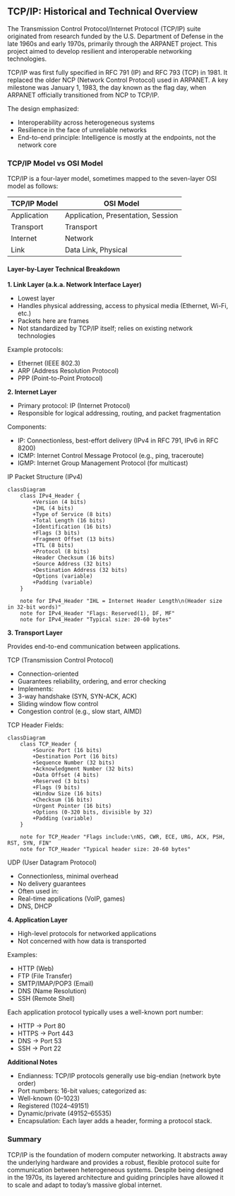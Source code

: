 
## TCP/IP: Historical and Technical Overview

The Transmission Control Protocol/Internet Protocol (TCP/IP) suite originated from research
funded by the U.S. Department of Defense in the late 1960s and early 1970s, primarily through
the ARPANET project. This project aimed to develop resilient and interoperable networking
technologies.

TCP/IP was first fully specified in RFC 791 (IP) and RFC 793 (TCP) in 1981. It replaced the
older NCP (Network Control Protocol) used in ARPANET. A key milestone was January 1, 1983,
the day known as the flag day, when ARPANET officially transitioned from NCP to TCP/IP.

The design emphasized:
- Interoperability across heterogeneous systems
- Resilience in the face of unreliable networks
- End-to-end principle: Intelligence is mostly at the endpoints, not the network core



### TCP/IP Model vs OSI Model

TCP/IP is a four-layer model, sometimes mapped to the seven-layer OSI model as follows:

|TCP/IP Model       | OSI Model|
|-------------------|--------------------------|
|Application        | Application, Presentation, Session|
|Transport          | Transport|
|Internet           | Network|
|Link               | Data Link, Physical|



#### Layer-by-Layer Technical Breakdown

__1. Link Layer (a.k.a. Network Interface Layer)__
- Lowest layer
- Handles physical addressing, access to physical media (Ethernet, Wi-Fi, etc.)
- Packets here are frames
- Not standardized by TCP/IP itself; relies on existing network technologies

Example protocols:
- Ethernet (IEEE 802.3)
- ARP (Address Resolution Protocol)
- PPP (Point-to-Point Protocol)



__2. Internet Layer__
- Primary protocol: IP (Internet Protocol)
- Responsible for logical addressing, routing, and packet fragmentation

Components:
- IP: Connectionless, best-effort delivery (IPv4 in RFC 791, IPv6 in RFC 8200)
- ICMP: Internet Control Message Protocol (e.g., ping, traceroute)
- IGMP: Internet Group Management Protocol (for multicast)

IP Packet Structure (IPv4)

```mermaid
classDiagram
    class IPv4_Header {
        +Version (4 bits)
        +IHL (4 bits)
        +Type of Service (8 bits)
        +Total Length (16 bits)
        +Identification (16 bits)
        +Flags (3 bits)
        +Fragment Offset (13 bits)
        +TTL (8 bits)
        +Protocol (8 bits)
        +Header Checksum (16 bits)
        +Source Address (32 bits)
        +Destination Address (32 bits)
        +Options (variable)
        +Padding (variable)
    }

    note for IPv4_Header "IHL = Internet Header Length\n(Header size in 32-bit words)"
    note for IPv4_Header "Flags: Reserved(1), DF, MF"
    note for IPv4_Header "Typical size: 20-60 bytes"
```




__3. Transport Layer__

Provides end-to-end communication between applications.

TCP (Transmission Control Protocol)
- Connection-oriented
- Guarantees reliability, ordering, and error checking
- Implements:
- 3-way handshake (SYN, SYN-ACK, ACK)
- Sliding window flow control
- Congestion control (e.g., slow start, AIMD)

TCP Header Fields:

```mermaid
classDiagram
    class TCP_Header {
        +Source Port (16 bits)
        +Destination Port (16 bits)
        +Sequence Number (32 bits)
        +Acknowledgment Number (32 bits)
        +Data Offset (4 bits)
        +Reserved (3 bits)
        +Flags (9 bits)
        +Window Size (16 bits)
        +Checksum (16 bits)
        +Urgent Pointer (16 bits)
        +Options (0-320 bits, divisible by 32)
        +Padding (variable)
    }

    note for TCP_Header "Flags include:\nNS, CWR, ECE, URG, ACK, PSH, RST, SYN, FIN"
    note for TCP_Header "Typical header size: 20-60 bytes"
```

UDP (User Datagram Protocol)
- Connectionless, minimal overhead
- No delivery guarantees
- Often used in:
- Real-time applications (VoIP, games)
- DNS, DHCP



__4. Application Layer__
- High-level protocols for networked applications
- Not concerned with how data is transported

Examples:
- HTTP (Web)
- FTP (File Transfer)
- SMTP/IMAP/POP3 (Email)
- DNS (Name Resolution)
- SSH (Remote Shell)

Each application protocol typically uses a well-known port number:
- HTTP → Port 80
- HTTPS → Port 443
- DNS → Port 53
- SSH → Port 22



__Additional Notes__
- Endianness: TCP/IP protocols generally use big-endian (network byte order)
- Port numbers: 16-bit values; categorized as:
- Well-known (0–1023)
- Registered (1024–49151)
- Dynamic/private (49152–65535)
- Encapsulation: Each layer adds a header, forming a protocol stack.



### Summary

TCP/IP is the foundation of modern computer networking. It abstracts away the underlying hardware and
provides a robust, flexible protocol suite for communication between heterogeneous systems. Despite being
designed in the 1970s, its layered architecture and guiding principles have allowed it to scale and adapt
to today’s massive global internet.

